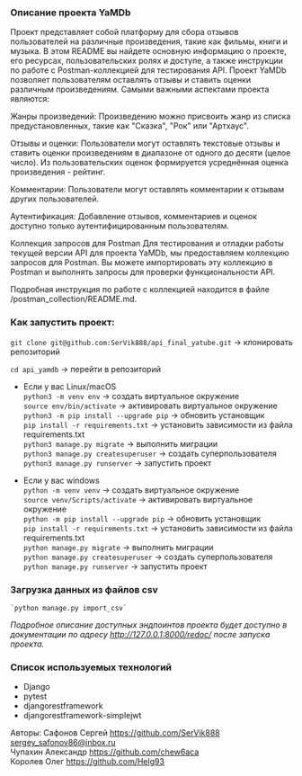 ### Описание проекта YaMDb
Проект представляет собой платформу для сбора отзывов пользователей на различные произведения, такие как фильмы, книги и музыка. В этом README вы найдете основную информацию о проекте, его ресурсах, пользовательских ролях и доступе, а также инструкции по работе с Postman-коллекцией для тестирования API.
Проект YaMDb позволяет пользователям оставлять отзывы и ставить оценки различным произведениям. Самыми важными аспектами проекта являются:

Жанры произведений: Произведению можно присвоить жанр из списка предустановленных, такие как "Сказка", "Рок" или "Артхаус".

Отзывы и оценки: Пользователи могут оставлять текстовые отзывы и ставить оценки произведениям в диапазоне от одного до десяти (целое число). Из пользовательских оценок формируется усреднённая оценка произведения - рейтинг.

Комментарии: Пользователи могут оставлять комментарии к отзывам других пользователей.

Аутентификация: Добавление отзывов, комментариев и оценок доступно только аутентифицированным пользователям.

Коллекция запросов для Postman
Для тестирования и отладки работы текущей версии API для проекта YaMDb, мы предоставляем коллекцию запросов для Postman. Вы можете импортировать эту коллекцию в Postman и выполнять запросы для проверки функциональности API.

Подробная инструкция по работе с коллекцией находится в файле /postman_collection/README.md.

### Как запустить проект:

`git clone git@github.com:SerVik888/api_final_yatube.git` -> клонировать репозиторий

`cd api_yamdb` -> перейти в репозиторий

* Если у вас Linux/macOS\
    `python3 -m venv env` -> создать виртуальное окружение\
    `source env/bin/activate` -> активировать виртуальное окружение\
    `python3 -m pip install --upgrade pip` -> обновить установщик\
    `pip install -r requirements.txt` -> установить зависимости из файла requirements.txt\
    `python3 manage.py migrate` -> выполнить миграции\
    `python3 manage.py createsuperuser` -> создать суперпользователя\
    `python3 manage.py runserver` -> запустить проект

* Если у вас windows\
    `python -m venv venv` -> создать виртуальное окружение\
    `source venv/Scripts/activate` -> активировать виртуальное окружение\
    `python -m pip install --upgrade pip` -> обновить установщик\
    `pip install -r requirements.txt` -> установить зависимости из файла requirements.txt\
    `python manage.py migrate` -> выполнить миграции\
    `python manage.py createsuperuser` -> создать суперпользователя\
    `python manage.py runserver` -> запустить проект


### Загрузка данных из файлов csv
    `python manage.py import_csv`

*Подробное описание доступных эндпоинтов проекта будет доступно в документации по адресу http://127.0.0.1:8000/redoc/ после запуска проекта.*

### Cписок используемых технологий

- Django
- pytest
- djangorestframework
- djangorestframework-simplejwt

Авторы: 
Сафонов Сергей https://github.com/SerVik888 [sergey_safonov86@inbox.ru](mailto:sergey_safonov86@inbox.ru) \
Чупахин Александр https://github.com/chew6aca \
Королев Олег https://github.com/Helg93 
